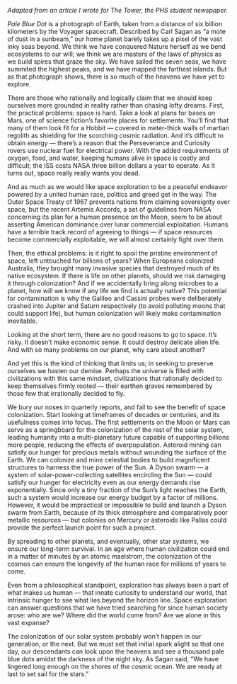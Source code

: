 <!--
.. title: Through Hardships to the Stars
.. slug: through-hardships-to-the-stars
.. date: 2023-04-06 21:25:56 UTC-04:00
.. tags: 
.. category: 
.. link: 
.. description: 
.. type: text
-->

*Adapted from an article I wrote for The Tower, the PHS student newspaper.*

*Pale Blue Dot* is a photograph of Earth, taken from a distance of six billion kilometers by the Voyager spacecraft. Described by Carl Sagan as “a mote of dust in a sunbeam,” our home planet barely takes up a pixel of the vast inky seas beyond. We think we have conquered Nature herself as we bend ecosystems to our will; we think we are masters of the laws of physics as we build spires that graze the sky. We have sailed the seven seas, we have summited the highest peaks, and we have mapped the farthest islands. But as that photograph shows, there is so much of the heavens we have yet to explore.
<!-- TEASER_END -->
There are those who rationally and logically claim that we should keep ourselves more grounded in reality rather than chasing lofty dreams. First, the practical problems: space is hard. Take a look at plans for bases on Mars, one of science fiction’s favorite places for settlements. You’ll find that many of them look fit for a Hobbit — covered in meter-thick walls of martian regolith as shielding for the scorching cosmic radiation. And it’s difficult to obtain energy — there’s a reason that the Perseverance and Curiosity rovers use nuclear fuel for electrical power. With the added requirements of oxygen, food, and water, keeping humans alive in space is costly and difficult; the ISS costs NASA three billion dollars a year to operate. As it turns out, space really really wants you dead.

And as much as we would like space exploration to be a peaceful endeavor powered by a united human race, politics and greed get in the way. The Outer Space Treaty of 1967 prevents nations from claiming sovereignty over space, but the recent Artemis Accords, a set of guidelines from NASA concerning its plan for a human presence on the Moon, seem to be about asserting American dominance over lunar commercial exploitation. Humans have a terrible track record of agreeing to things — if space resources become commercially exploitable, we will almost certainly fight over them.

Then, the ethical problems: is it right to spoil the pristine environment of space, left untouched for billions of years? When Europeans colonized Australia, they brought many invasive species that destroyed much of its native ecosystem. If there is life on other planets, should we risk damaging it through colonization? And if we accidentally bring along microbes to a planet, how will we know if any life we find is actually native? This potential for contamination is why the Galileo and Cassini probes were deliberately crashed into Jupiter and Saturn respectively (to avoid polluting moons that could support life), but human colonization will likely make contamination inevitable.

Looking at the short term, there are no good reasons to go to space. It’s risky. It doesn’t make economic sense. It could destroy delicate alien life. And with so many problems on our planet, why care about another?

And yet this is the kind of thinking that limits us; in seeking to preserve ourselves we hasten our demise. Perhaps the universe is filled with civilizations with this same mindset, civilizations that rationally decided to keep themselves firmly rooted — their earthen graves remembered by those few that irrationally decided to fly.

We bury our noses in quarterly reports, and fail to see the benefit of space colonization. Start looking at timeframes of decades or centuries, and its usefulness comes into focus. The first settlements on the Moon or Mars can serve as a springboard for the colonization of the rest of the solar system, leading humanity into a multi-planetary future capable of supporting billions more people, reducing the effects of overpopulation. Asteroid mining can satisfy our hunger for precious metals without wounding the surface of the Earth. We can colonize and mine celestial bodies to build magnificent structures to harness the true power of the Sun. A Dyson swarm — a system of solar-power-collecting satellites encircling the Sun — could satisfy our hunger for electricity even as our energy demands rise exponentially. Since only a tiny fraction of the Sun’s light reaches the Earth, such a system would increase our energy budget by a factor of millions. However, it would be impractical or impossible to build and launch a Dyson swarm from Earth, because of its thick atmosphere and comparatively poor metallic resources — but colonies on Mercury or asteroids like Pallas could provide the perfect launch point for such a project.

By spreading to other planets, and eventually, other star systems, we ensure our long-term survival. In an age where human civilization could end in a matter of minutes by an atomic maelstrom, the colonization of the cosmos can ensure the longevity of the human race for millions of years to come.

Even from a philosophical standpoint, exploration has always been a part of what makes us human — that innate curiosity to understand our world, that intrinsic hunger to see what lies beyond the horizon line. Space exploration can answer questions that we have tried searching for since human society arose: who are we? Where did the world come from? Are we alone in this vast expanse?

The colonization of our solar system probably won’t happen in our generation, or the next. But we must set that initial spark alight so that one day, our descendants can look upon the heavens and see a thousand pale blue dots amidst the darkness of the night sky. As Sagan said, “We have lingered long enough on the shores of the cosmic ocean. We are ready at last to set sail for the stars.”